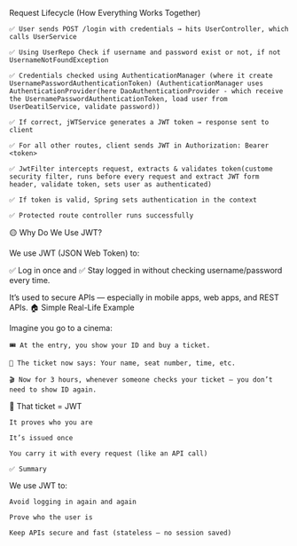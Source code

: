 Request Lifecycle (How Everything Works Together)

    ✅ User sends POST /login with credentials → hits UserController, which calls UserService

    ✅ Using UserRepo Check if username and password exist or not, if not UsernameNotFoundException

    ✅ Credentials checked using AuthenticationManager (where it create UsernamePasswordAuthenticationToken) (AuthenticationManager uses AuthenticationProvider(here DaoAuthenticationProvider - which receive the UsernamePasswordAuthenticationToken, load user from UserDeatilService, validate password))  
    
    ✅ If correct, jWTService generates a JWT token → response sent to client

    ✅ For all other routes, client sends JWT in Authorization: Bearer <token>

    ✅ JwtFilter intercepts request, extracts & validates token(custome security filter, runs before every request and extract JWT form header, validate token, sets user as authenticated)

    ✅ If token is valid, Spring sets authentication in the context

    ✅ Protected route controller runs successfully

🟡 Why Do We Use JWT?

We use JWT (JSON Web Token) to:

✅ Log in once and
✅ Stay logged in without checking username/password every time.

It’s used to secure APIs — especially in mobile apps, web apps, and REST APIs.
🏠 Simple Real-Life Example

Imagine you go to a cinema:

    🎟️ At the entry, you show your ID and buy a ticket.

    🪪 The ticket now says: Your name, seat number, time, etc.

    🎬 Now for 3 hours, whenever someone checks your ticket — you don’t need to show ID again.

🔄 That ticket = JWT

    It proves who you are

    It’s issued once

    You carry it with every request (like an API call)

    ✅ Summary

We use JWT to:

    Avoid logging in again and again

    Prove who the user is

    Keep APIs secure and fast (stateless — no session saved)
